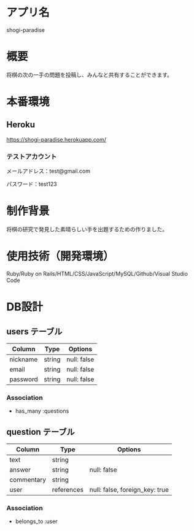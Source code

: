 # アプリ名
shogi-paradise

# 概要
<p>将棋の次の一手の問題を投稿し、みんなと共有することができます。</p>

# 本番環境
## Heroku
https://shogi-paradise.herokuapp.com/

### テストアカウント
<p>メールアドレス：test@gmail.com</p>
<p>パスワード：test123</p>

# 制作背景
<p>将棋の研究で発見した素晴らしい手を出題するための作りました。</p>

# 使用技術（開発環境）
Ruby/Ruby on Rails/HTML/CSS/JavaScript/MySQL/Github/Visual Studio Code

# DB設計

## users テーブル

| Column           | Type       | Options     |
| ---------------- | ---------- | ----------- |
| nickname         | string     | null: false |
| email            | string     | null: false |
| password         | string     | null: false |

### Association

- has_many :questions


## question テーブル

| Column     | Type       | Options                        |
| ---------- | ---------- | ------------------------------ |
| text       | string     |                                |
| answer     | string     | null: false                    |
| commentary | string     |                                |
| user       | references | null: false, foreign_key: true |

### Association

- belongs_to :user